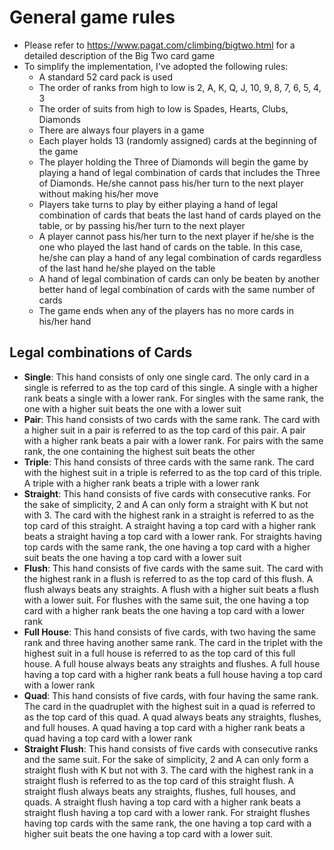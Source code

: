 # General game rules
- Please refer to https://www.pagat.com/climbing/bigtwo.html for a detailed description of the Big Two card game
- To simplify the implementation, I've adopted the following rules:
  - A standard 52 card pack is used
  - The order of ranks from high to low is 2, A, K, Q, J, 10, 9, 8, 7, 6, 5, 4, 3
  - The order of suits from high to low is Spades, Hearts, Clubs, Diamonds
  - There are always four players in a game
  - Each player holds 13 (randomly assigned) cards at the beginning of the game
  - The player holding the Three of Diamonds will begin the game by playing a hand of legal combination of cards that includes the Three of Diamonds. He/she cannot pass his/her turn to the next player without making his/her move
  - Players take turns to play by either playing a hand of legal combination of cards that beats the last hand of cards played on the table, or by passing his/her turn to the next player
  - A player cannot pass his/her turn to the next player if he/she is the one who played the last hand of cards on the table. In this case, he/she can play a hand of any legal combination of cards regardless of the last hand he/she played on the table
  - A hand of legal combination of cards can only be beaten by another better hand of legal combination of cards with the same number of cards
  - The game ends when any of the players has no more cards in his/her hand

## Legal combinations of Cards
- **Single**: This hand consists of only one single card. The only card in a single is referred to as the top card of this single. A single with a higher rank beats a single with a lower rank. For singles with the same rank, the one with a higher suit beats the one with a lower suit
- **Pair**: This hand consists of two cards with the same rank. The card with a higher suit in a pair is referred to as the top card of this pair. A pair with a higher rank beats a pair with a lower rank. For pairs with the same rank, the one containing the highest suit beats the other
- **Triple**: This hand consists of three cards with the same rank. The card with the highest suit in a triple is referred to as the top card of this triple. A triple with a higher rank beats a triple with a lower rank
- **Straight**: This hand consists of five cards with consecutive ranks. For the sake of simplicity, 2 and A can only form a straight with K but not with 3. The card with the highest rank in a straight is referred to as the top card of this straight. A straight having a top card with a higher rank beats a straight having a top card with a lower rank. For straights having top cards with the same rank, the one having a top card with a higher suit beats the one having a top card with a lower suit
- **Flush**: This hand consists of five cards with the same suit. The card with the highest rank in a flush is referred to as the top card of this flush. A flush always beats any straights. A flush with a higher suit beats a flush with a lower suit. For flushes with the same suit, the one having a top card with a higher rank beats the one having a top card with a lower rank
- **Full House**: This hand consists of five cards, with two having the same rank and three having another same rank. The card in the triplet with the highest suit in a full house is referred to as the top card of this full house. A full house always beats any straights and flushes. A full house having a top card with a higher rank beats a full house having a top card with a lower rank
- **Quad**: This hand consists of five cards, with four having the same rank. The card in the quadruplet with the highest suit in a quad is referred to as the top card of this quad. A quad always beats any straights, flushes, and full houses. A quad having a top card with a higher rank beats a quad having a top card with a lower rank
- **Straight Flush**: This hand consists of five cards with consecutive ranks and the same suit. For the sake of simplicity, 2 and A can only form a straight flush with K but not with 3. The card with the highest rank in a straight flush is referred to as the top card of this straight flush. A straight flush always beats any straights, flushes, full houses, and quads. A straight flush having a top card with a higher rank beats a straight flush having a top card with a lower rank. For straight flushes having top cards with the same rank, the one having a top card with a higher suit beats the one having a top card with a lower suit. 
